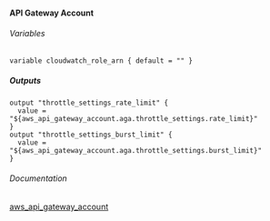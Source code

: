 ####  API Gateway Account

###### Variables
```
variable cloudwatch_role_arn { default = "" }
```

##### Outputs
```
output "throttle_settings_rate_limit" {
  value = "${aws_api_gateway_account.aga.throttle_settings.rate_limit}"
}
output "throttle_settings_burst_limit" {
  value = "${aws_api_gateway_account.aga.throttle_settings.burst_limit}"
}
```

###### Documentation
[aws_api_gateway_account](https://www.terraform.io/docs/providers/aws/r/api_gateway_account.html)
